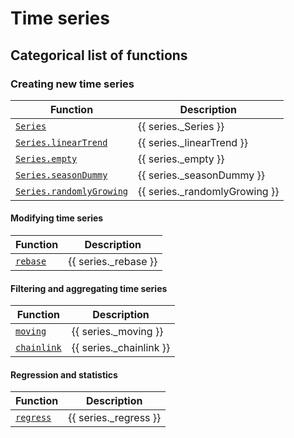 # Time series

## Categorical list of functions

### Creating new time series

Function | Description
---|---
[`Series`](Series.md) | {{ series._Series }} 
[`Series.linearTrend`](linearTrend.md) | {{ series._linearTrend }} 
[`Series.empty`](empty.md) | {{ series._empty }} 
[`Series.seasonDummy`](seasonDummy.md) | {{ series._seasonDummy }} 
[`Series.randomlyGrowing`](randomlyGrowing.md) | {{ series._randomlyGrowing }} 


#### Modifying time series

Function | Description
---|---
[`rebase`](rebase.md) | {{ series._rebase }} 


#### Filtering and aggregating time series

Function | Description 
---|---
[`moving`](moving.md) | {{ series._moving }} 
[`chainlink`](chainlink.md) | {{ series._chainlink }}


#### Regression and statistics

Function | Description 
---|---
[`regress`](regress.md) | {{ series._regress }} 

